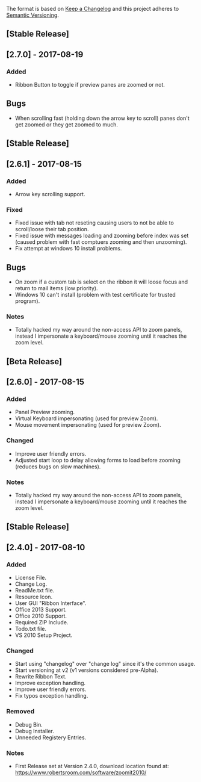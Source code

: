 The format is based on [Keep a Changelog](http://keepachangelog.com/en/1.0.0/)
and this project adheres to [Semantic Versioning](http://semver.org/spec/v2.0.0.html).

## [Stable Release]

## [2.7.0] - 2017-08-19
### Added
- Ribbon Button to toggle if preview panes are zoomed or not.

## Bugs
- When scrolling fast (holding down the arrow key to scroll) panes don't get zoomed or they get zoomed to much.


## [Stable Release]

## [2.6.1] - 2017-08-15
### Added
- Arrow key scrolling support.

### Fixed
- Fixed issue with tab not reseting causing users to not be able to scroll/loose their tab position.
- Fixed issue with messages loading and zooming before index was set (caused problem with fast comptuers zooming and then unzooming).
- Fix attempt at windows 10 install problems.

## Bugs
- On zoom if a custom tab is select on the ribbon it will loose focus and return to mail items (low priority).
- Windows 10 can't install (problem with test certificate for trusted program).

### Notes
- Totally hacked my way around the non-access API to zoom panels, instead I impersonate a keyboard/mouse zooming until it reaches the zoom level.


## [Beta Release]

## [2.6.0] - 2017-08-15
### Added
- Panel Preview zooming.
- Virtual Keyboard impersonating (used for preview Zoom).
- Mouse movement impersonating (used for preview Zoom).

### Changed
- Improve user friendly errors.
- Adjusted start loop to delay allowing forms to load before zooming (reduces bugs on slow machines).


### Notes
- Totally hacked my way around the non-access API to zoom panels, instead I impersonate a keyboard/mouse zooming until it reaches the zoom level.


## [Stable Release]

## [2.4.0] - 2017-08-10
### Added
- License File.
- Change Log.
- ReadMe.txt file.
- Resource Icon.
- User GUI "Ribbon Interface".
- Office 2013 Support.
- Office 2010 Support.
- Required ZIP Include.
- Todo.txt file.
- VS 2010 Setup Project.

### Changed
- Start using "changelog" over "change log" since it's the common usage.
- Start versioning at v2 (v1 versions considered pre-Alpha).
- Rewrite Ribbon Text.
- Improve exception handling.
- Improve user friendly errors.
- Fix typos exception handling.

### Removed
- Debug Bin.
- Debug Installer.
- Unneeded Registery Entries.

### Notes
- First Release set at Version 2.4.0, download location found at: https://www.robertsroom.com/software/zoomit2010/